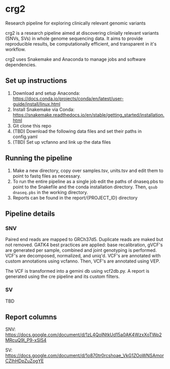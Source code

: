# crg2
Research pipeline for exploring clinically relevant genomic variants

crg2 is a research pipeline aimed at discovering clinially relevant variants (SNVs, SVs) in whole genome sequencing data.
It aims to provide reproducible results, be computationally efficient, and transparent in it's workflow.

crg2 uses Snakemake and Anaconda to manage jobs and software dependencies.

## Set up instructions

1. Download and setup Anaconda: https://docs.conda.io/projects/conda/en/latest/user-guide/install/linux.html
2. Install Snakemake via Conda: https://snakemake.readthedocs.io/en/stable/getting_started/installation.html
3. Git clone this repo
4. (TBD) Download the following data files and set their paths in config.yaml
5. (TBD) Set up vcfanno and link up the data files

## Running the pipeline
1. Make a new directory, copy over samples.tsv, units.tsv and edit them to point to fastq files as necessary.
2. To run the entire pipeline as a single job edit the paths of dnaseq.pbs to point to the Snakefile and the 
conda installation directory. Then, ```qsub dnaseq.pbs``` in the working directory.
3. Reports can be found in the report/{PROJECT_ID} directory

## Pipeline details

### SNV
Paired end reads are mapped to GRCh37d5. Duplicate reads are maked but not removed. GATK4 best practices are applied:
base recalibration, gVCF's are generated per sample, combined and joint genotyping is performed. VCF's are decomposed,
normalized, and uniq'd. VCF's are annotated with custom annotations using vcfanno. Then, VCF's are annotated using VEP.

The VCF is transformed into a gemini db using vcf2db.py. A report is generated using the cre pipeline and its custom filters.

### SV
TBD

## Report columns

SNV: https://docs.google.com/document/d/1zL4QoINtkUd15a0AK4WzxXoTWp2MRcuQ9l_P9-xSlS4

SV: https://docs.google.com/document/d/1o870tr0rcshoae_VkG1ZOoWNSAmorCZlhHDpZuZogYE
